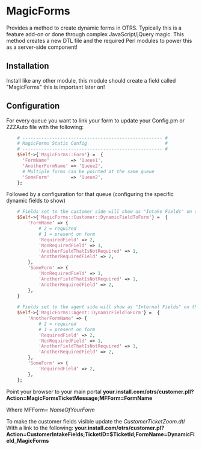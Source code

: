 MagicForms
===========

Provides a method to create dynamic forms in OTRS.  Typically this is a feature add-on or done through complex JavaScript/jQuery magic.  This method creates a new DTL file and the required Perl modules to power this as a server-side component!

Installation 
--------------

Install like any other module, this module should create a field called "MagicForms" this is important later on!

Configuration
--------------

For every queue you want to link your form to update your Config.pm or ZZZAuto file with the following: 
```perl
    # ---------------------------------------------------- #
    # MagicForms Static Config                             #
    # ---------------------------------------------------- #
    $Self->{'MagicForms::Form'} =  {
      'FormName'        => 'Queue1',
      'AnotherFormName' => 'Queue2',
      # Multiple forms can be pointed at the same queue
      'SomeForm'        => 'Queue2',
    };
```

Followed by a configuration for that queue (configuring the specific dynamic fields to show)
```perl
    # Fields set to the customer side will show as "Intake Fields" on the agent interface
    $Self->{'MagicForms::Customer::DynamicFieldToForm'} =  {
        'FormName' => {
            # 2 = required
            # 1 = present on form
            'RequiredField' => 2,
            'NonRequiredField' => 1,
            'AnotherFieldThatIsNotRequired' => 1,
            'AnotherRequiredField' => 2,
        },
        'SomeForm' => {
            'NonRequiredField' => 1,
            'AnotherFieldThatIsNotRequired' => 1,
            'AnotherRequiredField' => 2,
        },
    }
    
    # Fields set to the agent side will show as "Internal Fields" on the agent interface
    $Self->{'MagicForms::Agent::DynamicFieldToForm'} =  {
        'AnotherFormName' => {
            # 2 = required
            # 1 = present on form
            'RequiredField' => 2,
            'NonRequiredField' => 1,
            'AnotherFieldThatIsNotRequired' => 1,
            'AnotherRequiredField' => 2,
        },
        'SomeForm' => {
            'RequiredField' => 2,
        },
    };
```

Point your browser to your main portal **__your.install.com/otrs/customer.pll?Action=MagicFormsTicketMessage;MFForm=FormName__**

Where MFForm= _NameOfYourForm_

To make the customer fields visible update the *CustomerTicketZoom.dtl* With a link to the following: 
**__your.install.com/otrs/customer.pl?Action=CustomerIntakeFields;TicketID=$TicketId;FormName=DynamicField_MagicForms__**

